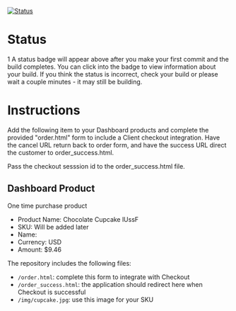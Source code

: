 [![Status](https://img.shields.io/badge/status-SUBMITTABLE%20COMMIT:%20af25891198602a2bf1a2fc6f4bdbd5e65ef7d46e-brightgreen.svg)](https://github.com/raysaavedra-work/bakery_scaffold_g5pOrSYLY8e20rpg/commit/af25891198602a2bf1a2fc6f4bdbd5e65ef7d46e)





# Status
1
A status badge will appear above after you make your first commit and the build completes. You can click into the badge to view information about your build. If you think the status is incorrect, check your build or please wait a couple minutes - it may still be building.

# Instructions

Add the following item to your Dashboard products and complete the provided "order.html" form to include a Client checkout integration. Have the cancel URL return back to order form, and have the success URL direct the customer to order_success.html.

Pass the checkout sesssion id to the order_success.html file.

## Dashboard Product
One time purchase product
* Product Name: Chocolate Cupcake lUssF
* SKU: Will be added later
* Name: 
* Currency: USD
* Amount: $9.46

The repository includes the following files:
* `/order.html`: complete this form to integrate with Checkout
* `/order_success.html`: the application should redirect here when Checkout is successful
* `/img/cupcake.jpg`: use this image for your SKU
